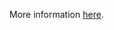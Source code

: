 More information [here](https://docs.prismacloud.io/en/enterprise-edition/policy-reference/aws-policies/aws-iam-policies/ensure-iam-policies-do-not-allow-permissions-management-resource-exposure-without-constraint).

